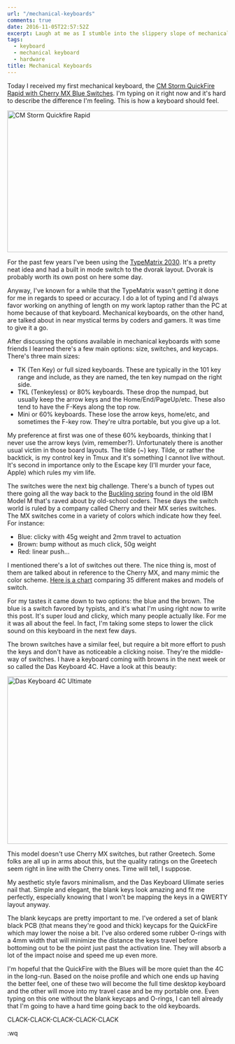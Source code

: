 ```yaml
---
url: "/mechanical-keyboards"
comments: true
date: 2016-11-05T22:57:52Z
excerpt: Laugh at me as I stumble into the slippery slope of mechanical keyboards, custom keycaps, O-rings, and other typist nonsense.
tags:
  - keyboard
  - mechanical keyboard
  - hardware
title: Mechanical Keyboards
---
```


Today I received my first mechanical keyboard, the <a
href="http://amzn.to/2fHeO7T">CM Storm QuickFire Rapid with Cherry MX Blue
Switches</a>. I'm typing on it right now and it's hard to describe the
difference I'm feeling. This is how a keyboard should feel.

<img width="600" height="324" layout="responsive"
src="//labs.tomasino.org/assets/images/cmstorm.jpg" alt="CM Storm
Quickfire Rapid"></img>

For the past few years I've been using the <a
href="http://amzn.to/2eqhrVN">TypeMatrix 2030</a>. It's a pretty neat idea
and had a built in mode switch to the dvorak layout. Dvorak is probably
worth its own post on here some day.

Anyway, I've known for a while that the TypeMatrix wasn't getting it done
for me in regards to speed or accuracy. I do a lot of typing and I'd
always favor working on anything of length on my work laptop rather than
the PC at home because of that keyboard. Mechanical keyboards, on the
other hand, are talked about in near mystical terms by coders and gamers.
It was time to give it a go.

After discussing the options available in mechanical keyboards with some
friends I learned there's a few main options: size, switches, and keycaps.
There's three main sizes:

- TK (Ten Key) or full sized keyboards. These are typically in the 101 key
  range and include, as they are named, the ten key numpad on the right
  side.
- TKL (Tenkeyless) or 80% keyboards. These drop the numpad, but usually
  keep the arrow keys and the Home/End/PageUp/etc. These also tend to have
  the F-Keys along the top row.
- Mini or 60% keyboards. These lose the arrow keys, home/etc, and
  sometimes the F-key row. They're ultra portable, but you give up a lot.

My preference at first was one of these 60% keyboards, thinking that
I never use the arrow keys (vim, remember?). Unfortunately there is
another usual victim in those board layouts. The tilde (~) key. Tilde, or
rather the backtick, is my control key in Tmux and it's something I cannot
live without. It's second in importance only to the Escape key (I'll
murder your face, Apple) which rules my vim life.

The switches were the next big challenge. There's a bunch of types out
there going all the way back to the <a
href="https://en.wikipedia.org/wiki/Buckling_spring">Buckling spring</a>
found in the old IBM Model M that's raved about by old-school coders.
These days the switch world is ruled by a company called Cherry and their
MX series switches. The MX switches come in a variety of colors which
indicate how they feel. For instance:

- Blue: clicky with 45g weight and 2mm travel to actuation
- Brown: bump without as much click, 50g weight
- Red: linear push...

I mentioned there's a lot of switches out there. The nice thing is, most
of them are talked about in reference to the Cherry MX, and many mimic the
color scheme. <a href="http://imgur.com/a/VUqVE">Here is a chart</a>
comparing 35 different makes and models of switch.

For my tastes it came down to two options: the blue and the brown. The
blue is a switch favored by typists, and it's what I'm using right now to
write this post. It's super loud and clicky, which many people actually
like. For me it was all about the feel. In fact, I'm taking some steps to
lower the click sound on this keyboard in the next few days.

The brown switches have a similar feel, but require a bit more effort to
push the keys and don't have as noticeable a clicking noise. They're the
middle-way of switches. I have a keyboard coming with browns in the next
week or so called the Das Keyboard 4C. Have a look at this beauty:

<img width="725" height="383" layout="responsive"
src="//labs.tomasino.org/assets/images/daskeyboard.jpg" alt="Das Keyboard
4C Ultimate"></img>

This model doesn't use Cherry MX switches, but rather Greetech. Some folks
are all up in arms about this, but the quality ratings on the Greetech
seem right in line with the Cherry ones. Time will tell, I suppose.

My aesthetic style favors minimalism, and the Das Keyboard Ulimate series
nail that. Simple and elegant, the blank keys look amazing and fit me
perfectly, especially knowing that I won't be mapping the keys in a QWERTY
layout anyway.

The blank keycaps are pretty important to me. I've ordered a set of blank
black PCB (that means they're good and thick) keycaps for the QuickFire
which may lower the noise a bit. I've also ordered some rubber O-rings
with a 4mm width that will minimize the distance the keys travel before
bottoming out to be the point just past the activation line. They will
absorb a lot of the impact noise and speed me up even more.

I'm hopeful that the QuickFire with the Blues will be more quiet than the
4C in the long-run. Based on the noise profile and which one ends up
having the better feel, one of these two will become the full time desktop
keyboard and the other will move into my travel case and be my portable
one. Even typing on this one without the blank keycaps and O-rings, I can
tell already that I'm going to have a hard time going back to the old
keyboards.

CLACK-CLACK-CLACK-CLACK-CLACK

:wq


<!--  vim: set shiftwidth=4 tabstop=4 expandtab: -->
